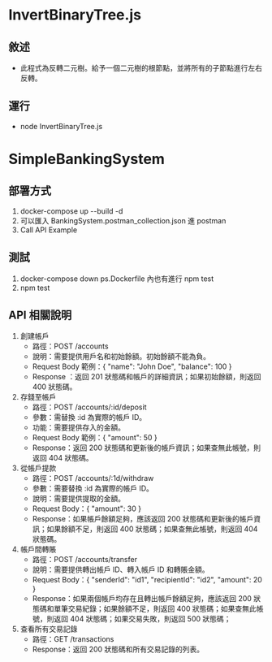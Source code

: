 # InvertBinaryTree.js

## 敘述

- 此程式為反轉二元樹。給予一個二元樹的根節點，並將所有的子節點進行左右反轉。

## 運行

- node InvertBinaryTree.js

# SimpleBankingSystem

## 部署方式

1. docker-compose up --build -d
2. 可以匯入 BankingSystem.postman_collection.json 進 postman
3. Call API Example

## 測試

1. docker-compose down ps.Dockerfile 內也有進行 npm test
2. npm test

## API 相關說明

1.  創建帳戶
    - 路徑：POST /accounts
    - 說明：需要提供用戶名和初始餘額。初始餘額不能為負。
    - Request Body 範例：{ "name": "John Doe", "balance": 100 }
    - Response ：返回 201 狀態碼和帳戶的詳細資訊；如果初始餘額，則返回 400 狀態碼。
2.  存錢至帳戶
    - 路徑：POST /accounts/:id/deposit
    - 參數：需替換 :id 為實際的帳戶 ID。
    - 功能：需要提供存入的金額。
    - Request Body 範例：{ "amount": 50 }
    - Response：返回 200 狀態碼和更新後的帳戶資訊；如果查無此帳號，則返回 404 狀態碼。
3.  從帳戶提款
    - 路徑：POST /accounts/:1d/withdraw
    - 參數：需要替換 :id 為實際的帳戶 ID。
    - 說明：需要提供提取的金額。
    - Request Body：{ "amount": 30 }
    - Response：如果帳戶餘額足夠，應該返回 200 狀態碼和更新後的帳戶資訊；如果餘額不足，則返回 400 狀態碼；如果查無此帳號，則返回 404 狀態碼。
4.  帳戶間轉賬
    - 路徑：POST /accounts/transfer
    - 說明：需要提供轉出帳戶 ID、轉入帳戶 ID 和轉賬金額。
    - Request Body：{ "senderId": "id1", "recipientId": "id2", "amount": 20 }
    - Response：如果兩個帳戶均存在且轉出帳戶餘額足夠，應該返回 200 狀態碼和單筆交易紀錄；如果餘額不足，則返回 400 狀態碼；如果查無此帳號，則返回 404 狀態碼；如果交易失敗，則返回 500 狀態碼；
5.  查看所有交易記錄
    - 路徑：GET /transactions
    - Response：返回 200 狀態碼和所有交易記錄的列表。
